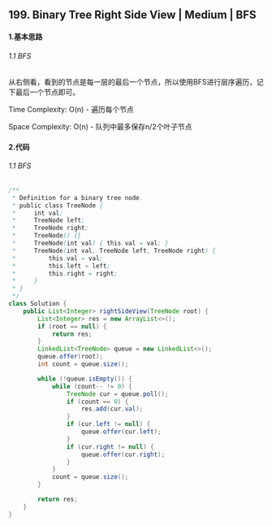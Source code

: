 ## 199. Binary Tree Right Side View | Medium | BFS
#### 1.基本思路

###### 1.1 BFS

​	从右侧看，看到的节点是每一层的最后一个节点，所以使用BFS进行层序遍历，记下最后一个节点即可。

Time Complexity: O(n) - 遍历每个节点

Space Complexity: O(n) - 队列中最多保存n/2个叶子节点

#### 2.代码

###### 1.1 BFS

```java
/**
 * Definition for a binary tree node.
 * public class TreeNode {
 *     int val;
 *     TreeNode left;
 *     TreeNode right;
 *     TreeNode() {}
 *     TreeNode(int val) { this.val = val; }
 *     TreeNode(int val, TreeNode left, TreeNode right) {
 *         this.val = val;
 *         this.left = left;
 *         this.right = right;
 *     }
 * }
 */
class Solution {
    public List<Integer> rightSideView(TreeNode root) {
        List<Integer> res = new ArrayList<>();
        if (root == null) {
            return res;
        }
        LinkedList<TreeNode> queue = new LinkedList<>();
        queue.offer(root);
        int count = queue.size();

        while (!queue.isEmpty()) {
            while (count-- != 0) {
                TreeNode cur = queue.poll();
                if (count == 0) {
                    res.add(cur.val);
                }
                if (cur.left != null) {
                    queue.offer(cur.left);
                }
                if (cur.right != null) {
                    queue.offer(cur.right);
                }
            }
            count = queue.size();
        }

        return res;
    }
}
```



